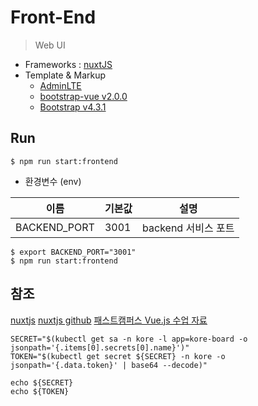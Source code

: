 # Front-End
> Web UI

* Frameworks : [nuxtJS](https://ko.nuxtjs.org/guide/plugins/)
* Template & Markup
  * [AdminLTE](https://adminlte.io/)
  * [bootstrap-vue v2.0.0](https://bootstrap-vue.org/docs/components/dropdown)
  * [Bootstrap v4.3.1](https://getbootstrap.com/)


## Run

```
$ npm run start:frontend
```

* 환경변수 (env)

|이름             |기본값 |설명                             |
|---              |---    |---                              |
|BACKEND_PORT     |3001   |backend 서비스 포트              |

```
$ export BACKEND_PORT="3001"
$ npm run start:frontend
```

## 참조

[nuxtjs](https://ko.nuxtjs.org/)
[nuxtjs github](https://github.com/nuxt/nuxt.js/)
[패스트캠퍼스 Vue.js 수업 자료](https://joshua1988.github.io/vue-camp/textbook.html)
```
SECRET="$(kubectl get sa -n kore -l app=kore-board -o jsonpath='{.items[0].secrets[0].name}')"
TOKEN="$(kubectl get secret ${SECRET} -n kore -o jsonpath='{.data.token}' | base64 --decode)"

echo ${SECRET}
echo ${TOKEN}
```
